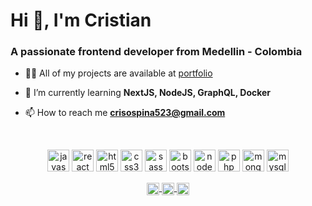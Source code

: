 <h1 align="left">Hi 👋, I'm Cristian</h1>
<h3 align="left">A passionate frontend developer from Medellin - Colombia</h3>

- 👨‍💻 All of my projects are available at [portfolio](http://bit.ly/CrisOspina)

- 🌱 I’m currently learning **NextJS, NodeJS, GraphQL, Docker**

- 📫 How to reach me **crisospina523@gmail.com**

<br>

<p align="center">
  <img src="https://konpa.github.io/devicon/devicon.git/icons/javascript/javascript-original.svg" alt="javascript" width="35" height="35"/>
  <img src="https://konpa.github.io/devicon/devicon.git/icons/react/react-original-wordmark.svg" alt="react" width="35" height="35"/> 
  <img src="https://konpa.github.io/devicon/devicon.git/icons/html5/html5-original-wordmark.svg" alt="html5" width="35" height="35"/>
  <img src="https://konpa.github.io/devicon/devicon.git/icons/css3/css3-original-wordmark.svg" alt="css3" width="35" height="35"/>
  <img src="https://konpa.github.io/devicon/devicon.git/icons/sass/sass-original.svg" alt="sass" width="35" height="35"/>
  <img src="https://konpa.github.io/devicon/devicon.git/icons/bootstrap/bootstrap-plain.svg" alt="bootstrap" width="35" height="35"/>
  <img src="https://konpa.github.io/devicon/devicon.git/icons/nodejs/nodejs-original.svg" alt="node" width="35" height="35"/>
  <img src="https://konpa.github.io/devicon/devicon.git/icons/php/php-original.svg" alt="php" width="35" height="35"/>
  <img src="https://konpa.github.io/devicon/devicon.git/icons/mongodb/mongodb-original-wordmark.svg" alt="mongodb" width="35" height="35"/> 
  <img src="https://konpa.github.io/devicon/devicon.git/icons/mysql/mysql-original-wordmark.svg" alt="mysql" width="35" height="35"/>
</p>

<p align="center">
  <a href="https://twitter.com/crisospina523" target="blank">
    <img align="center" src="https://cdn.jsdelivr.net/npm/simple-icons@3.0.1/icons/twitter.svg" alt="crisospina523" height="20" width="20" />
  </a>
  <a href="https://linkedin.com/in/cristian-ospina-38814a124" target="blank">
    <img align="center" src="https://cdn.jsdelivr.net/npm/simple-icons@3.0.1/icons/linkedin.svg" alt="cristian-ospina-38814a124" height="20" width="20" />
  </a>
  <a href="https://instagram.com/cristian_ospina__" target="blank"><img align="center" src="https://cdn.jsdelivr.net/npm/simple-icons@3.0.1/icons/instagram.svg" alt="cristian_ospina__" height="20" width="20" />
  </a>
</p>
